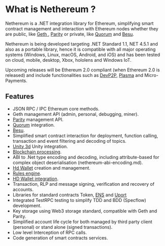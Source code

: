# What is Nethereum ?

Nethereum is a .NET integration library for Ethereum, simplifying smart contract management and interaction with Ethereum nodes whether they are public, like [ Geth ](https://geth.ethereum.org/), [Parity](https://www.parity.io/) or private, like [Quorum](https://www.jpmorgan.com/global/Quorum) and [Besu](https://besu.hyperledger.org/en/stable/).

Nethereum is being developed targeting .NET Standard 1.1, NET 4.5.1 and also as a portable library, hence it is compatible with all major operating systems (Windows, Linux, macOS, Android, and iOS) and has been tested on cloud, mobile, desktop, Xbox, hololens and Windows IoT.

Upcoming releases will be Ethereum 2.0 compliant (when Ethereum 2.0 is released) and include functionalities such as [DevP2P](https://github.com/ethereum/devp2p), [Plasma](https://plasma.io/plasma.pdf) and Micro-Payments.

## Features

* JSON RPC / IPC Ethereum core methods.
* Geth management API (admin, personal, debugging, miner).
* [Parity](https://www.parity.io/) management API.
* [Quorum](nethereum-azure-quorum.md) integration.
* [Besu](https://besu.hyperledger.org/en/stable/).
* Simplified smart contract interaction for deployment, function calling, transaction and event filtering and decoding of topics.
* [Unity 3d](unity3d-introduction.md) Unity integration.
* [Blockchain processing](nethereum-block-processing-detail.md).  
* ABI to .Net type encoding and decoding, including attribute-based for complex object deserialisation (nethereum-abi-encoding.md).
* [Hd Wallet](nethereum-managing-hdwallets.md) creation and management.
* [Rules engine](wonka.md).
* [HD Wallet integration](nethereum-managing-hdwallets.md).
* Transaction, RLP and message signing, verification and recovery of accounts.
* Libraries for standard contracts Token, [ENS](https://ens.domains/) and [Uport](https://www.uport.me/)
* Integrated TestRPC testing to simplify TDD and BDD (Specflow) development.
* Key storage using Web3 storage standard, compatible with Geth and Parity.
* Simplified account life cycle for both managed by third party client (personal) or stand alone (signed transactions).
* Low level Interception of RPC calls.
* Code generation of smart contracts services.
